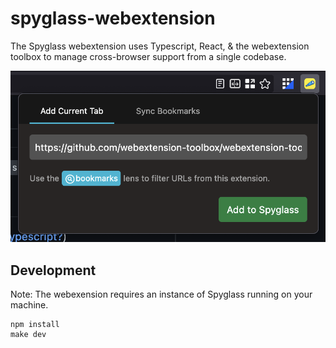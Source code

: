 # spyglass-webextension

The Spyglass webextension uses Typescript, React, & the webextension toolbox
to manage cross-browser support from a single codebase.

![Add a URL to your library](docs/add-example.png)

## Development

Note: The webexension requires an instance of Spyglass running on your machine.

```
npm install
make dev
```
